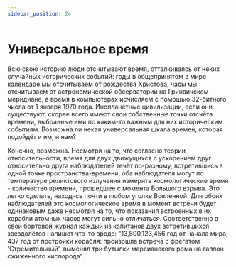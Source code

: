 ```yaml
---
sidebar_position: 24
---
```


# Универсальное время

Всю свою историю люди отсчитывают время, отталкиваясь от неких случайных исторических событий: годы в общепринятом в мире календаре мы отсчитываем от рождества Христова, часы мы отсчитываем от астрономической обсерватории на Гринвичском меридиане, а время в компьютерах исчисляем с помощью 32-битного числа от 1 января 1970 года. Инопланетные цивилизации, если они существуют, скорее всего имеют свои собственные точки отсчёта времени, выбранные ими по каким-то важным для них историческим событиям. Возможна ли некая универсальная шкала времен, которая подойдёт и им, и нам?

Конечно, возможна. Несмотря на то, что согласно теории относительности, время для двух движущихся с ускорением друг относительно друга наблюдателей течёт по-разному, встретившись в одной точке пространства-времени, оба наблюдателя могут по температуре реликтового излучения измерить космологические время - количество времени, прошедшее с момента Большого взрыва. Это легко сделать, находясь почти в любом уголке Вселенной. Для обоих наблюдателей это космологическое время в момент встречи будет одинаковым даже несмотря на то, что показания встроенных в их корабли атомных часов могут сильно отличаться. Соответственно в свой бортовой журнал каждый из капитанов двух встретившихся звездолётов напишет что-то вроде: "13,800,123,456 год от начала мира, 437 год от постройки корабля: произошла встреча с фрегатом 'Стремительный', выменял три бутылки марсианского рома на галлон сжиженного кислорода".
